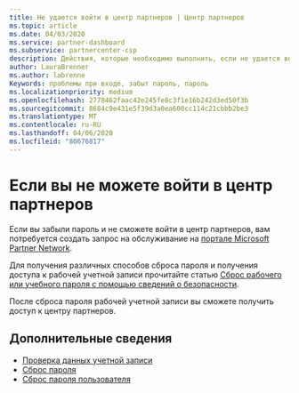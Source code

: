 ```yaml
---
title: Не удается войти в центр партнеров | Центр партнеров
ms.topic: article
ms.date: 04/03/2020
ms.service: partner-dashboard
ms.subservice: partnercenter-csp
description: Действия, которые необходимо выполнить, если не удается войти в центр партнеров.
author: LauraBrenner
ms.author: labrenne
Keywords: проблемы при входе, забыт пароль, пароль
ms.localizationpriority: medium
ms.openlocfilehash: 2778462faac42e245fe8c3f1e16b242d3ed50f3b
ms.sourcegitcommit: 8684c9e431e5f39d3a0ea600cc114c21cbbb2be3
ms.translationtype: MT
ms.contentlocale: ru-RU
ms.lasthandoff: 04/06/2020
ms.locfileid: "80676817"
---
```

# <a name="if-you-cant-sign-into-partner-center"></a>Если вы не можете войти в центр партнеров

Если вы забыли пароль и не сможете войти в центр партнеров, вам потребуется создать запрос на обслуживание на [портале Microsoft Partner Network](https://docs.microsoft.com/microsoft-365/admin/contact-support-for-business-products?view=o365-worldwide&tabs=phone#ID0EAADAAA=Phone_support_). 

Для получения различных способов сброса пароля и получения доступа к рабочей учетной записи прочитайте статью [Сброс рабочего или учебного пароля с помощью сведений о безопасности](https://docs.microsoft.com/azure/active-directory/user-help/active-directory-passwords-update-your-own-password#how-to-change-your-password).

После сброса пароля рабочей учетной записи вы сможете получить доступ к центру партнеров. 

## <a name="see-more"></a>Дополнительные сведения

- [Проверка данных учетной записи](verification-responses.md)
- [Сброс пароля](reset-my-pasword.md)
- [Сброс пароля пользователя](reset-a-user-password.md)

